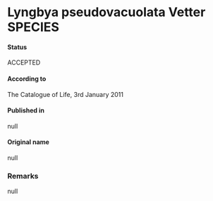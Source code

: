 # Lyngbya pseudovacuolata Vetter SPECIES

#### Status
ACCEPTED

#### According to
The Catalogue of Life, 3rd January 2011

#### Published in
null

#### Original name
null

### Remarks
null